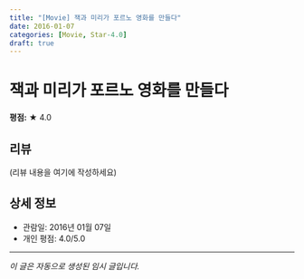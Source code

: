 ```yaml
---
title: "[Movie] 잭과 미리가 포르노 영화를 만들다"
date: 2016-01-07
categories: [Movie, Star-4.0]
draft: true
---
```


# 잭과 미리가 포르노 영화를 만들다

**평점:** ★ 4.0

## 리뷰

(리뷰 내용을 여기에 작성하세요)

## 상세 정보

- 관람일: 2016년 01월 07일
- 개인 평점: 4.0/5.0

---

*이 글은 자동으로 생성된 임시 글입니다.*
